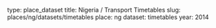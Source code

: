 type: place_dataset
title: Nigeria / Transport Timetables
slug: places/ng/datasets/timetables
place: ng
dataset: timetables
year: 2014
